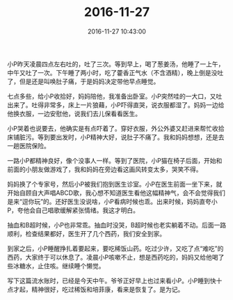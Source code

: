 ﻿---
title: "2016-11-27"
date: 2016-11-27 10:43:00
tags:
categories: 爸爸
---
小P昨天凌晨四点左右吐的，吐了三次。等到早上，喝了葱姜汤，他睡了一上午，中午又吐了一次。下午睡了两小时，吃了藿香正气水（不含酒精），晚上倒是没吐了，但是还是叫唤肚子痛，于是妈妈决定带他早点睡觉。

七点多些，给小P收拾好，妈妈陪他，我准备出卧室。小P突然哇的一大口，又吐出来了。吐得非常多，床上一片狼藉，小P吓得直哭，说衣服都湿了。妈妈一边给他换衣服，一边安慰他，说我们去儿保看看医生。

小P哭着也说要去，他确实是有点吓着了。穿好衣服，外公外婆又赶进来帮忙收拾床铺脏污。等到要出发时，小P精神大好，说肚子不痛了。我和妈妈想想，还是去一趟医院保险。

一路小P都精神良好，像个没事人一样。等到了医院，小P猫在椅子后面，开始和前面的小朋友做游戏了，我和妈妈在旁边看这画风转变太多，哭笑不得。

妈妈换了个专家号，然后小P被我们抱到医生诊室。小P在医生前面一坐下来，就开始自顾自大声唱ABCD歌，我心想不知道医生看他这幅精神气，会不会觉得我们是来“逗你玩”的。还好医生没说啥，小P看病时候也乖。出来时候，妈妈直夸小P，夸他会自己唱歌缓解紧张情绪。我这才明白。

抽血和B超时候，小P也非常乖。抽血时没哭，B超时候也老实躺着不动。后面一路顺利，检查结果都好，医生开了几个西药，我们安全到家。

到家之后，小P睡醒挣扎着要起来，要吃稀饭山药。吃过少许，又吃了点“难吃”的西药，大家终于可以休息了。凌晨小P咳嗽不止，想是西药吃的，妈妈又给他喝了些冰糖水，止住咳。继续睡个懒觉。

写下这篇流水账时，已经是今天中午。爷爷正好早上也过来看小P。小P睡到快十点才起，精神很好，吃过稀饭和培菲康，看来是恢复了。是为记。
